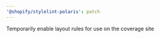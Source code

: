 ```yaml
---
'@shopify/stylelint-polaris': patch
---
```


Temporarily enable layout rules for use on the coverage site
